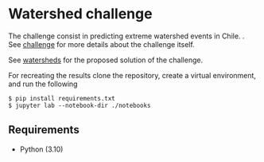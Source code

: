 # Watershed challenge

The challenge consist in predicting extreme watershed events in Chile.
. See [challenge](https://github.com/fmzhz/watershed-challenge/blob/main/references/README.md)
for more details about the challenge itself.

See [watersheds](https://github.com/fmzhz/watershed-challenge/blob/main/notebooks/watersheds.ipynb)
for the proposed solution of the challenge.

For recreating the results clone the repository,
create a virtual environment, and run the following

    $ pip install requirements.txt
    $ jupyter lab --notebook-dir ./notebooks

## Requirements

* Python (3.10)
